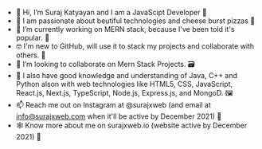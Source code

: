 - 👋 Hi, I’m Suraj Katyayan and I am a JavaScipt Developer 💖
- 👀 I am passionate about beutiful technologies and cheese burst pizzas 🍕 
- 🌱 I’m currently working on MERN stack, because I've been told it's popular. 🍾
- 🤓 I'm new to GitHub, will use it to stack my projects and collaborate with others. 🤝
- 💞️ I’m looking to collaborate on Mern Stack Projects. 🗃️
- 🧠 I also have good knowledge and understanding of Java, C++ and Python alson with web technologies like HTML5, CSS, JavaScript, React.js, Next.js, TypeScript, Node.js, Express.js, and MongoD. 🖼️
- 📫 Reach me out on Instagram at @surajxweb (and email at info@surajxweb.com when it'll be active by December 2021) 💌
- 🕸️ Know more about me on surajxweb.io (website active by December 2021) 🍰

<!---
surajxweb-io/surajxweb-io is a ✨ special ✨ repository because its `README.md` (this file) appears on your GitHub profile.
You can click the Preview link to take a look at your changes.
--->
